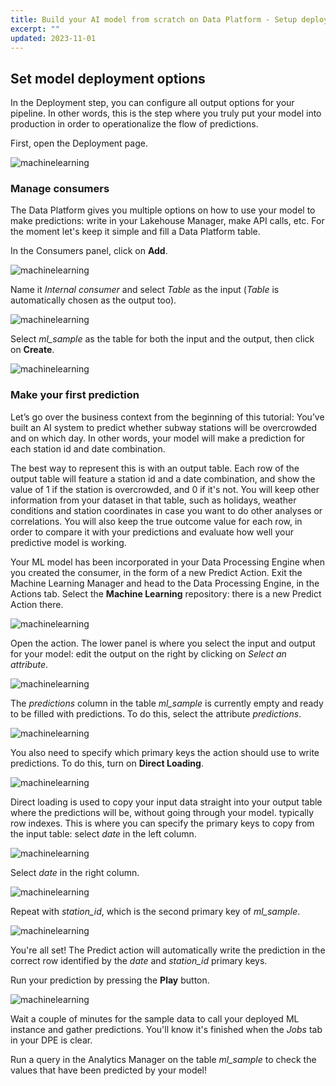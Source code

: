 ```yaml
---
title: Build your AI model from scratch on Data Platform - Setup deployment options
excerpt: ""
updated: 2023-11-01
---
```


## Set model deployment options

In the Deployment step, you can configure all output options for your pipeline. In other words, this is the step where you truly put your model into production in order to operationalize the flow of predictions.

First, open the Deployment page.

![machinelearning](images/deployment-open.png)

### Manage consumers

The Data Platform gives you multiple options on how to use your model to make predictions: write in your Lakehouse Manager, make API calls, etc. For the moment let's keep it simple and fill a Data Platform table.

In the Consumers panel, click on **Add**.

![machinelearning](images/deployment-add-consumer.png)

Name it *Internal consumer* and select *Table* as the input (*Table* is automatically chosen as the output too).

![machinelearning](images/deployment-add-consumer2.png)

Select *ml_sample* as the table for both the input and the output, then click on **Create**.

![machinelearning](images/deployment-add-consumer3.png)

### Make your first prediction

Let’s go over the business context from the beginning of this tutorial: You’ve built an AI system to predict whether subway stations will be overcrowded and on which day. In other words, your model will make a prediction for each station id and date combination.

The best way to represent this is with an output table. Each row of the output table will feature a station id and a date combination, and show the value of 1 if the station is overcrowded, and 0 if it's not. You will keep other information from your dataset in that table, such as holidays, weather conditions and station coordinates in case you want to do other analyses or correlations. You will also keep the true outcome value for each row, in order to compare it with your predictions and evaluate how well your predictive model is working.

Your ML model has been incorporated in your Data Processing Engine when you created the consumer, in the form of a new Predict Action. Exit the Machine Learning Manager and head to the Data Processing Engine, in the Actions tab. Select the **Machine Learning** repository: there is a new Predict Action there.

![machinelearning](images/deployment-predict.png)

Open the action. The lower panel is where you select the input and output for your model: edit the output on the right by clicking on *Select an attribute*.

![machinelearning](images/deployment-predict2.png)

The *predictions* column in the table *ml_sample* is currently empty and ready to be filled with predictions. To do this, select the attribute *predictions*.

![machinelearning](images/deployment-predict3.png)

You also need to specify which primary keys the action should use to write predictions. To do this, turn on **Direct Loading**.

![machinelearning](images/deployment-predict4.png)

Direct loading is used to copy your input data straight into your output table where the predictions will be, without going through your model. typically row indexes. This is where you can specify the primary keys to copy from the input table: select *date* in the left column.

![machinelearning](images/deployment-predict5.png)

Select *date* in the right column.

![machinelearning](images/deployment-predict6.png)

Repeat with *station_id*, which is the second primary key of *ml_sample*.

![machinelearning](images/deployment-predict7.png)

You're all set! The Predict action will automatically write the prediction in the correct row identified by the *date* and *station_id* primary keys.

Run your prediction by pressing the **Play** button.

![machinelearning](images/deployment-run.png)

Wait a couple of minutes for the sample data to call your deployed ML instance and gather predictions. You'll know it's finished when the *Jobs* tab in your DPE is clear.

Run a query in the Analytics Manager on the table *ml_sample* to check the values that have been predicted by your model!
